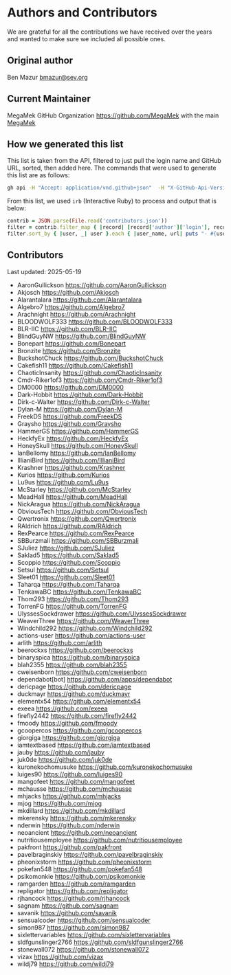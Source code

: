 # Authors and Contributors

We are grateful for all the contributions we have received over the years and wanted to make sure we included all
possible ones.

## Original author

Ben Mazur <bmazur@sev.org>

## Current Maintainer

MegaMek GitHub Organization <https://github.com/MegaMek> with the main [MegaMek](https://megamek.org)

## How we generated this list

This list is taken from the API, filtered to just pull the login name and GitHub URL, sorted, then added here. The
commands that were used to
generate this list are as follows:

```bash
gh api -H "Accept: application/vnd.github+json"  -H "X-GitHub-Api-Version: 2022-11-28" '/repos/megamek/megamek/stats/contributors' > contributors.json
```

From this list, we used `irb` (Interactive Ruby) to process and output that is below:

```ruby
contrib = JSON.parse(File.read('contributors.json'))
filter = contrib.filter_map { |record| [record['author']['login'], record['author']['html_url']] unless record == nil || record['author'] == nil }
filter.sort_by { |user, _| user }.each { |user_name, url| puts "- #{user_name} <#{url}>\n" }
```

## Contributors

Last updated: 2025-05-19

- AaronGullickson <https://github.com/AaronGullickson>
- Akjosch <https://github.com/Akjosch>
- Alarantalara <https://github.com/Alarantalara>
- Algebro7 <https://github.com/Algebro7>
- Arachnight <https://github.com/Arachnight>
- BLOODWOLF333 <https://github.com/BLOODWOLF333>
- BLR-IIC <https://github.com/BLR-IIC>
- BlindGuyNW <https://github.com/BlindGuyNW>
- Bonepart <https://github.com/Bonepart>
- Bronzite <https://github.com/Bronzite>
- BuckshotChuck <https://github.com/BuckshotChuck>
- Cakefish11 <https://github.com/Cakefish11>
- ChaoticInsanity <https://github.com/ChaoticInsanity>
- Cmdr-Riker1of3 <https://github.com/Cmdr-Riker1of3>
- DM0000 <https://github.com/DM0000>
- Dark-Hobbit <https://github.com/Dark-Hobbit>
- Dirk-c-Walter <https://github.com/Dirk-c-Walter>
- Dylan-M <https://github.com/Dylan-M>
- FreekDS <https://github.com/FreekDS>
- Graysho <https://github.com/Graysho>
- HammerGS <https://github.com/HammerGS>
- HeckfyEx <https://github.com/HeckfyEx>
- HoneySkull <https://github.com/HoneySkull>
- IanBellomy <https://github.com/IanBellomy>
- IllianiBird <https://github.com/IllianiBird>
- Krashner <https://github.com/Krashner>
- Kurios <https://github.com/Kurios>
- Lu9us <https://github.com/Lu9us>
- McStarley <https://github.com/McStarley>
- MeadHall <https://github.com/MeadHall>
- NickAragua <https://github.com/NickAragua>
- ObviousTech <https://github.com/ObviousTech>
- Qwertronix <https://github.com/Qwertronix>
- RAldrich <https://github.com/RAldrich>
- RexPearce <https://github.com/RexPearce>
- SBBurzmali <https://github.com/SBBurzmali>
- SJuliez <https://github.com/SJuliez>
- Saklad5 <https://github.com/Saklad5>
- Scoppio <https://github.com/Scoppio>
- Setsul <https://github.com/Setsul>
- Sleet01 <https://github.com/Sleet01>
- Taharqa <https://github.com/Taharqa>
- TenkawaBC <https://github.com/TenkawaBC>
- Thom293 <https://github.com/Thom293>
- TorrenFG <https://github.com/TorrenFG>
- UlyssesSockdrawer <https://github.com/UlyssesSockdrawer>
- WeaverThree <https://github.com/WeaverThree>
- Windchild292 <https://github.com/Windchild292>
- actions-user <https://github.com/actions-user>
- arlith <https://github.com/arlith>
- beerockxs <https://github.com/beerockxs>
- binaryspica <https://github.com/binaryspica>
- blah2355 <https://github.com/blah2355>
- cweisenborn <https://github.com/cweisenborn>
- dependabot[bot] <https://github.com/apps/dependabot>
- dericpage <https://github.com/dericpage>
- duckmayr <https://github.com/duckmayr>
- elementx54 <https://github.com/elementx54>
- exeea <https://github.com/exeea>
- firefly2442 <https://github.com/firefly2442>
- fmoody <https://github.com/fmoody>
- gcoopercos <https://github.com/gcoopercos>
- giorgiga <https://github.com/giorgiga>
- iamtextbased <https://github.com/iamtextbased>
- jauby <https://github.com/jauby>
- juk0de <https://github.com/juk0de>
- kuronekochomusuke <https://github.com/kuronekochomusuke>
- luiges90 <https://github.com/luiges90>
- mangofeet <https://github.com/mangofeet>
- mchausse <https://github.com/mchausse>
- mhjacks <https://github.com/mhjacks>
- mjog <https://github.com/mjog>
- mkdillard <https://github.com/mkdillard>
- mkerensky <https://github.com/mkerensky>
- nderwin <https://github.com/nderwin>
- neoancient <https://github.com/neoancient>
- nutritiousemployee <https://github.com/nutritiousemployee>
- pakfront <https://github.com/pakfront>
- pavelbraginskiy <https://github.com/pavelbraginskiy>
- pheonixstorm <https://github.com/pheonixstorm>
- pokefan548 <https://github.com/pokefan548>
- psikomonkie <https://github.com/psikomonkie>
- ramgarden <https://github.com/ramgarden>
- repligator <https://github.com/repligator>
- rjhancock <https://github.com/rjhancock>
- sagnam <https://github.com/sagnam>
- savanik <https://github.com/savanik>
- sensualcoder <https://github.com/sensualcoder>
- simon987 <https://github.com/simon987>
- sixlettervariables <https://github.com/sixlettervariables>
- sldfgunslinger2766 <https://github.com/sldfgunslinger2766>
- stonewall072 <https://github.com/stonewall072>
- vizax <https://github.com/vizax>
- wildj79 <https://github.com/wildj79>
